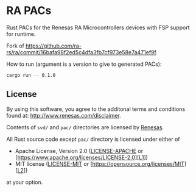 # RA PACs

Rust PACs for the Renesas RA Microcontrollers devices with FSP support for runtime.

Fork of https://github.com/ra-rs/ra/commit/16bafa98f2ed5c4dfa3fb7cf973e58e7a471ef9f.

How to run (argument is a version to give to generated PACs):

```bash
cargo run -- 0.1.0
```

## License

By using this software, you agree to the additonal terms and conditions found at: http://www.renesas.com/disclaimer.

Contents of `svd/` and `pac/` directories are licensed by [Renesas](https://github.com/renesas/fsp/blob/master/LICENSE.md).

All Rust source code except `pac/` directory is licensed under either of

- Apache License, Version 2.0 ([LICENSE-APACHE](LICENSE-APACHE) or
  [https://www.apache.org/licenses/LICENSE-2.0][L1])
- MIT license ([LICENSE-MIT](LICENSE-MIT) or
  [https://opensource.org/licenses/MIT][L2])

[L1]: https://www.apache.org/licenses/LICENSE-2.0
[L2]: https://opensource.org/licenses/MIT

at your option.
